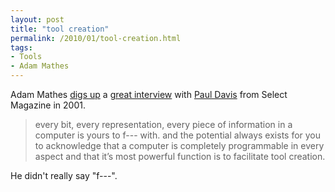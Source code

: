 ```yaml
---
layout: post
title: "tool creation"
permalink: /2010/01/tool-creation.html
tags: 
- Tools
- Adam Mathes
---
```


Adam Mathes [digs up](http://trenchant.org/daily/2010/1/6/) a [great interview](http://www.beigerecords.com/select.html) with [Paul Davis](http://www.post-data.org/~paul/) from Select Magazine in 2001.

> every bit, every representation, every piece of information in a computer is yours to f--- with. and the potential always exists for you to acknowledge that a computer is completely programmable in every aspect and that it’s most powerful function is to facilitate tool creation.

He didn't really say "f---".